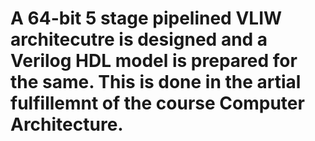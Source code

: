 # A 64-bit 5 stage pipelined VLIW architecutre is designed and a Verilog HDL model is prepared for the same. This is done in the artial fulfillemnt of the course Computer Architecture.
